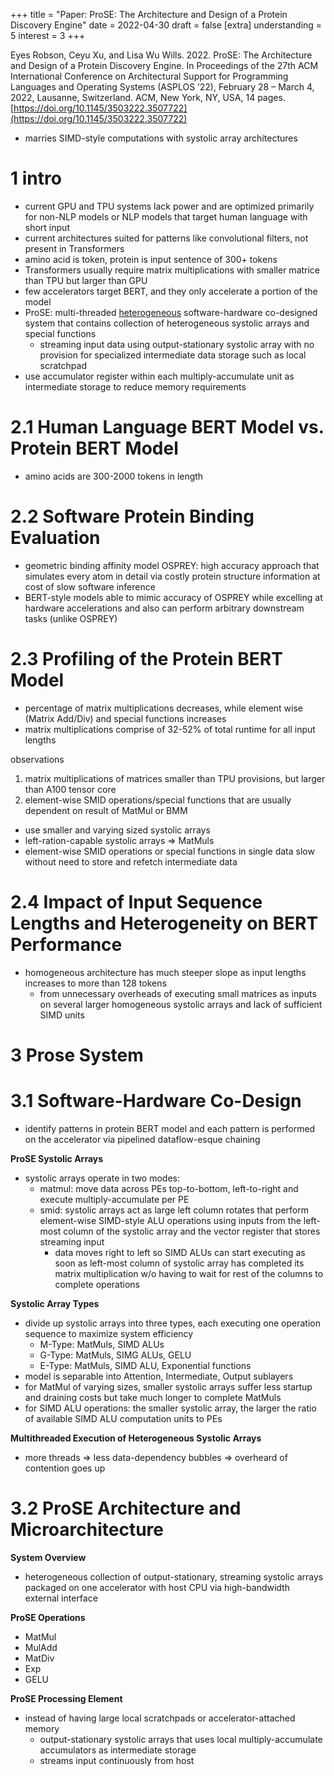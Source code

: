 +++
title = "Paper: ProSE: The Architecture and Design of a Protein Discovery Engine"
date = 2022-04-30
draft = false
[extra]
understanding = 5
interest = 3
+++

Eyes Robson, Ceyu Xu, and Lisa Wu Wills. 2022. ProSE: The Architecture
and Design of a Protein Discovery Engine. In Proceedings of the 27th ACM
International Conference on Architectural Support for Programming Languages
and Operating Systems (ASPLOS ’22), February 28 – March 4, 2022, Lausanne,
Switzerland. ACM, New York, NY, USA, 14 pages. 
[https://doi.org/10.1145/3503222.3507722](https://doi.org/10.1145/3503222.3507722)

- marries SIMD-style computations with systolic array architectures

# 1 intro
- current GPU and TPU systems lack power and are optimized primarily for non-NLP models or NLP models that target human language with short input
- current architectures suited for patterns like convolutional filters, not present in Transformers
- amino acid is token, protein is input sentence of 300+ tokens
- Transformers usually require matrix multiplications with smaller matrice than TPU but larger than GPU
- few accelerators target BERT, and they only accelerate a portion of the model
- ProSE: multi-threaded [heterogeneous](https://en.wikipedia.org/wiki/Heterogeneous_System_Architecture) software-hardware co-designed system that contains collection of heterogeneous systolic arrays and special functions
  - streaming input data using output-stationary systolic array with no provision for specialized intermediate data storage such as local scratchpad
- use accumulator register within each multiply-accumulate unit as intermediate storage to reduce memory requirements

# 2.1 Human Language BERT Model vs. Protein BERT Model
- amino acids are 300-2000 tokens in length

# 2.2 Software Protein Binding Evaluation
- geometric binding affinity model OSPREY: high accuracy approach that simulates every atom in detail via costly protein structure information at cost of slow software inference
- BERT-style models able to mimic accuracy of OSPREY while excelling at hardware accelerations and also can perform arbitrary downstream tasks (unlike OSPREY)

# 2.3 Profiling of the Protein BERT Model
- percentage of matrix multiplications decreases, while element wise (Matrix Add/Div) and special functions increases
- matrix multiplications comprise of 32-52% of total runtime for all input lengths

observations
1) matrix multiplications of matrices smaller than TPU provisions, but larger than A100 tensor core
2) element-wise SMID operations/special functions that are usually dependent on result of MatMul or BMM

- use smaller and varying sized systolic arrays
- left-ration-capable systolic arrays => MatMuls 
- element-wise SMID operations or special functions in single data slow without need to store and refetch intermediate data

# 2.4 Impact of Input Sequence Lengths and Heterogeneity on BERT Performance
- homogeneous architecture has much steeper slope as input lengths increases to more than 128 tokens
  - from unnecessary overheads of executing small matrices as inputs on several larger homogeneous systolic arrays and lack of sufficient SIMD units 

# 3 Prose System
# 3.1 Software-Hardware Co-Design
- identify patterns in protein BERT model and each pattern is performed on the accelerator via pipelined dataflow-esque chaining 

**ProSE Systolic Arrays**
- systolic arrays operate in two modes: 
  - matmul: move data across PEs top-to-bottom, left-to-right and execute multiply-accumulate per PE  
  - smid: systolic arrays act as large left column rotates that perform element-wise SIMD-style ALU operations  using inputs from the left-most column of the systolic array and the vector register that stores streaming input
    - data moves right to left so SIMD ALUs can start executing as soon as left-most column of systolic array has completed its matrix multiplication w/o having to wait for rest of the columns to complete operations

**Systolic Array Types**
- divide up systolic arrays into three types, each executing one operation sequence to maximize system efficiency
  - M-Type: MatMuls, SIMD ALUs
  - G-Type: MatMuls, SIMG ALUs, GELU
  - E-Type: MatMuls, SIMD ALU, Exponential functions
- model is separable into Attention, Intermediate, Output sublayers
- for MatMul of varying sizes, smaller systolic arrays suffer less startup and draining costs but take much longer to complete MatMuls
- for SIMD ALU operations: the smaller systolic array, the larger the ratio of available SIMD ALU computation units to PEs

**Multithreaded Execution of Heterogeneous Systolic Arrays**
- more threads => less data-dependency bubbles => overheard of contention goes up

# 3.2 ProSE Architecture and Microarchitecture
**System Overview**
- heterogeneous collection of output-stationary, streaming systolic arrays packaged on one accelerator with host CPU via high-bandwidth external interface

**ProSE Operations**
- MatMul
- MulAdd
- MatDiv
- Exp
- GELU

**ProSE Processing Element**
- instead of having large local scratchpads or accelerator-attached memory
  - output-stationary systolic arrays that uses local multiply-accumulate accumulators as intermediate storage
  - streams input continuously from host

